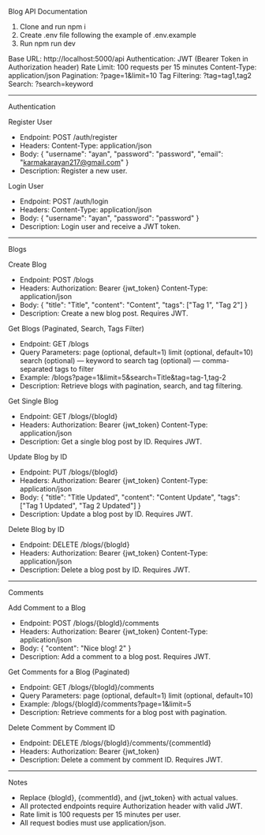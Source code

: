 Blog API Documentation

1. Clone and run npm i
2. Create .env file following the example of .env.example
3. Run npm run dev

Base URL: http://localhost:5000/api
Authentication: JWT (Bearer Token in Authorization header)
Rate Limit: 100 requests per 15 minutes
Content-Type: application/json
Pagination: ?page=1&limit=10
Tag Filtering: ?tag=tag1,tag2
Search: ?search=keyword

---

Authentication

Register User
- Endpoint: POST /auth/register
- Headers:
  Content-Type: application/json
- Body:
  {
    "username": "ayan",
    "password": "password",
    "email": "karmakarayan217@gmail.com"
  }
- Description: Register a new user.

Login User
- Endpoint: POST /auth/login
- Headers:
  Content-Type: application/json
- Body:
  {
    "username": "ayan",
    "password": "password"
  }
- Description: Login user and receive a JWT token.

---

Blogs

Create Blog
- Endpoint: POST /blogs
- Headers:
  Authorization: Bearer {jwt_token}
  Content-Type: application/json
- Body:
  {
    "title": "Title",
    "content": "Content",
    "tags": ["Tag 1", "Tag 2"]
  }
- Description: Create a new blog post. Requires JWT.

Get Blogs (Paginated, Search, Tags Filter)
- Endpoint: GET /blogs
- Query Parameters:
  page (optional, default=1)
  limit (optional, default=10)
  search (optional) — keyword to search
  tag (optional) — comma-separated tags to filter
- Example: /blogs?page=1&limit=5&search=Title&tag=tag-1,tag-2
- Description: Retrieve blogs with pagination, search, and tag filtering.

Get Single Blog
- Endpoint: GET /blogs/{blogId}
- Headers:
  Authorization: Bearer {jwt_token}
  Content-Type: application/json
- Description: Get a single blog post by ID. Requires JWT.

Update Blog by ID
- Endpoint: PUT /blogs/{blogId}
- Headers:
  Authorization: Bearer {jwt_token}
  Content-Type: application/json
- Body:
  {
    "title": "Title Updated",
    "content": "Content Update",
    "tags": ["Tag 1 Updated", "Tag 2 Updated"]
  }
- Description: Update a blog post by ID. Requires JWT.

Delete Blog by ID
- Endpoint: DELETE /blogs/{blogId}
- Headers:
  Authorization: Bearer {jwt_token}
  Content-Type: application/json
- Description: Delete a blog post by ID. Requires JWT.

---

Comments

Add Comment to a Blog
- Endpoint: POST /blogs/{blogId}/comments
- Headers:
  Authorization: Bearer {jwt_token}
  Content-Type: application/json
- Body:
  {
    "content": "Nice blog! 2"
  }
- Description: Add a comment to a blog post. Requires JWT.

Get Comments for a Blog (Paginated)
- Endpoint: GET /blogs/{blogId}/comments
- Query Parameters:
  page (optional, default=1)
  limit (optional, default=10)
- Example: /blogs/{blogId}/comments?page=1&limit=5
- Description: Retrieve comments for a blog post with pagination.

Delete Comment by Comment ID
- Endpoint: DELETE /blogs/{blogId}/comments/{commentId}
- Headers:
  Authorization: Bearer {jwt_token}
- Description: Delete a comment by comment ID. Requires JWT.

---

Notes
- Replace {blogId}, {commentId}, and {jwt_token} with actual values.
- All protected endpoints require Authorization header with valid JWT.
- Rate limit is 100 requests per 15 minutes per user.
- All request bodies must use application/json.

